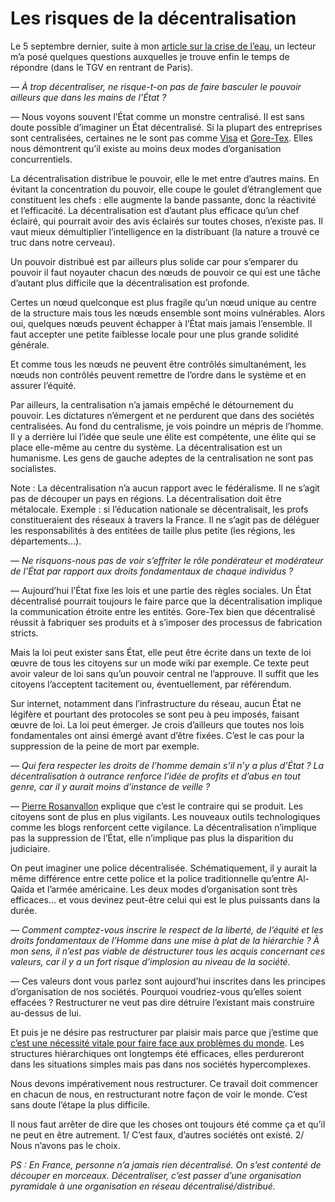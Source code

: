 # Les risques de la décentralisation

Le 5 septembre dernier, suite à mon [article sur la crise de l’eau](https://tcrouzet.com/2006/08/31/la-crise-de-l%e2%80%99eau/), un lecteur m’a posé quelques questions auxquelles je trouve enfin le temps de répondre (dans le TGV en rentrant de Paris).<span id="more-259"></span>

*— À trop décentraliser, ne risque-t-on pas de faire basculer le pouvoir ailleurs que dans les mains de l’État ?*

— Nous voyons souvent l’État comme un monstre centralisé. Il est sans doute possible d’imaginer un État décentralisé. Si la plupart des entreprises sont centralisées, certaines ne le sont pas comme [Visa](https://tcrouzet.com/2006/09/08/manager-par-la-connexion/) et [Gore-Tex](http://www.gore-tex.fr). Elles nous démontrent qu’il existe au moins deux modes d’organisation concurrentiels.

La décentralisation distribue le pouvoir, elle le met entre d’autres mains. En évitant la concentration du pouvoir, elle coupe le goulet d’étranglement que constituent les chefs : elle augmente la bande passante, donc la réactivité et l’efficacité. La décentralisation est d’autant plus efficace qu’un chef éclairé, qui pourrait avoir des avis éclairés sur toutes choses, n’existe pas. Il vaut mieux démultiplier l’intelligence en la distribuant (la nature a trouvé ce truc dans notre cerveau).

Un pouvoir distribué est par ailleurs plus solide car pour s’emparer du pouvoir il faut noyauter chacun des nœuds de pouvoir ce qui est une tâche d’autant plus difficile que la décentralisation est profonde.

Certes un nœud quelconque est plus fragile qu’un nœud unique au centre de la structure mais tous les nœuds ensemble sont moins vulnérables. Alors oui, quelques nœuds peuvent échapper à l’État mais jamais l’ensemble. Il faut accepter une petite faiblesse locale pour une plus grande solidité générale.

Et comme tous les nœuds ne peuvent être contrôlés simultanément, les nœuds non contrôlés peuvent remettre de l’ordre dans le système et en assurer l’équité.

Par ailleurs, la centralisation n’a jamais empêché le détournement du pouvoir. Les dictatures n’émergent et ne perdurent que dans des sociétés centralisées. Au fond du centralisme, je vois poindre un mépris de l’homme. Il y a derrière lui l’idée que seule une élite est compétente, une élite qui se place elle-même au centre du système. La décentralisation est un humanisme. Les gens de gauche adeptes de la centralisation ne sont pas socialistes.

Note : La décentralisation n’a aucun rapport avec le fédéralisme. Il ne s’agit pas de découper un pays en régions. La décentralisation doit être métalocale. Exemple : si l’éducation nationale se décentralisait, les profs constitueraient des réseaux à travers la France. Il ne s’agit pas de déléguer les responsabilités à des entitées de taille plus petite (les régions, les départements…).

*— Ne risquons-nous pas de voir s’effriter le rôle pondérateur et modérateur de l’État par rapport aux droits fondamentaux de chaque individus ?*

— Aujourd’hui l’État fixe les lois et une partie des règles sociales. Un État décentralisé pourrait toujours le faire parce que la décentralisation implique la communication étroite entre les entités. Gore-Tex bien que décentralisé réussit à fabriquer ses produits et à s’imposer des processus de fabrication stricts.

Mais la loi peut exister sans État, elle peut être écrite dans un texte de loi œuvre de tous les citoyens sur un mode wiki par exemple. Ce texte peut avoir valeur de loi sans qu’un pouvoir central ne l’approuve. Il suffit que les citoyens l’acceptent tacitement ou, éventuellement, par référendum.

Sur internet, notamment dans l’infrastructure du réseau, aucun État ne légifère et pourtant des protocoles se sont peu à peu imposés, faisant œuvre de loi. La loi peut émerger. Je crois d’ailleurs que toutes nos lois fondamentales ont ainsi émergé avant d’être fixées. C’est le cas pour la suppression de la peine de mort par exemple.

*— Qui fera respecter les droits de l’homme demain s’il n’y a plus d’État ? La décentralisation à outrance renforce l’idée de profits et d’abus en tout genre, car il y aurait moins d’instance de veille ?*

— [Pierre Rosanvallon](https://tcrouzet.com/2006/10/25/la-contre-democratie) explique que c’est le contraire qui se produit. Les citoyens sont de plus en plus vigilants. Les nouveaux outils technologiques comme les blogs renforcent cette vigilance. La décentralisation n’implique pas la suppression de l’État, elle n’implique pas plus la disparition du judiciaire.

On peut imaginer une police décentralisée. Schématiquement, il y aurait la même différence entre cette police et la police traditionnelle qu’entre Al-Qaïda et l’armée américaine. Les deux modes d’organisation sont très efficaces… et vous devinez peut-être celui qui est le plus puissants dans la durée.

*— Comment comptez-vous inscrire le respect de la liberté, de l’équité et les droits fondamentaux de l’Homme dans une mise à plat de la hiérarchie ? À mon sens, il n’est pas viable de déstructurer tous les acquis concernant ces valeurs, car il y a un fort risque d’implosion au niveau de la société.*

— Ces valeurs dont vous parlez sont aujourd’hui inscrites dans les principes d’organisation de nos sociétés. Pourquoi voudriez-vous qu’elles soient effacées ? Restructurer ne veut pas dire détruire l’existant mais construire au-dessus de lui.

Et puis je ne désire pas restructurer par plaisir mais parce que j’estime que [c’est une nécessité vitale pour faire face aux problèmes du monde](https://tcrouzet.com/2006/09/15/mais-pourquoi/). Les structures hiérarchiques ont longtemps été efficaces, elles perdureront dans les situations simples mais pas dans nos sociétés hypercomplexes.

Nous devons impérativement nous restructurer. Ce travail doit commencer en chacun de nous, en restructurant notre façon de voir le monde. C’est sans doute l’étape la plus difficile.

Il nous faut arrêter de dire que les choses ont toujours été comme ça et qu’il ne peut en être autrement. 1/ C’est faux, d’autres sociétés ont existé. 2/ Nous n’avons pas le choix.

*PS : En France, personne n’a jamais rien décentralisé. On s’est contenté de découper en morceaux. Décentraliser, c’est passer d’une organisation pyramidale à une organisation en réseau décentralisé/distribué.*